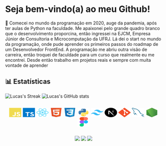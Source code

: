 #  Seja bem-vindo(a) ao meu Github!

👨 Comecei no mundo da programação em 2020, auge da pandemia, após ter aulas de Python na faculdade. Me apaixonei pelo grande quadro branco que o desenvolvimento proporcina, 
    então ingressei na EJCM, Empresa Júnior de Consultoria e Microcomputação da UFRJ. Lá dei o start no mundo da programação, onde pude aprender os primeiros passos do roadmap 
    de um Desenvolvedor FrontEnd. A programação me abriu outra visão de carreira, então troquei de faculdade para um curso que realmente eu me encontrei. Desde então trabalho em
    projetos reais e sempre com muita vontade de aprender

## 📊 Estatísticas 

![Lucas's Streak](https://github-readme-streak-stats.herokuapp.com/?user=lucascsimoes&theme=dark&hide_border=false&locale=pt-br)
![Lucas's GitHub stats](https://github-readme-stats.vercel.app/api?username=lucascsimoes&show_icons=true&theme=dark&locale=pt-br&rank_icon=github&custom_title=Estatísticas)

##

<p align="center">
  <img align="center" alt="Js" height="30" width="40" src="https://raw.githubusercontent.com/devicons/devicon/master/icons/javascript/javascript-plain.svg">
  <img align="center" alt="Ts" height="30" width="40" src="https://raw.githubusercontent.com/devicons/devicon/master/icons/typescript/typescript-plain.svg">
  <img align="center" alt="React" height="30" width="40" src="https://raw.githubusercontent.com/devicons/devicon/master/icons/react/react-original.svg">
  <img align="center" alt="HTML" height="30" width="40" src="https://raw.githubusercontent.com/devicons/devicon/master/icons/html5/html5-original.svg">
  <img align="center" alt="CSS" height="30" width="40" src="https://raw.githubusercontent.com/devicons/devicon/master/icons/css3/css3-original.svg">
  <img align="center" alt="Python" height="30" width="40" src="https://raw.githubusercontent.com/devicons/devicon/master/icons/python/python-original.svg">
  <img align="center" alt="Csharp" height="30" width="40" src="https://raw.githubusercontent.com/devicons/devicon/master/icons/tailwindcss/tailwindcss-original.svg">
  <img align="center" alt="Csharp" height="30" width="40" src="https://raw.githubusercontent.com/devicons/devicon/master/icons/nextjs/nextjs-original.svg">
  <img align="center" alt="Csharp" height="30" width="40" src="https://raw.githubusercontent.com/devicons/devicon/master/icons/git/git-original.svg">
  <img align="center" alt="Csharp" height="30" width="40" src="https://raw.githubusercontent.com/devicons/devicon/master/icons/mysql/mysql-original.svg">
  <img align="center" alt="Csharp" height="30" width="40" src="https://raw.githubusercontent.com/devicons/devicon/master/icons/nodejs/nodejs-original.svg">
  <img align="center" alt="Csharp" height="30" width="40" src="https://raw.githubusercontent.com/devicons/devicon/master/icons/figma/figma-original.svg">
</p>

##

<p align="center">
  <a href="https://wa.link/xh3e5w" target="_blank"><img src="https://img.shields.io/badge/WhatsApp-25D366?style=for-the-badge&logo=whatsapp&logoColor=white"></a>
  <a href="https://www.linkedin.com/in/lcsimoes/" target="_blank"><img src="https://img.shields.io/badge/-LinkedIn-%230077B5?style=for-the-badge&logo=linkedin&logoColor=white"></a> 
  <a href = "mailto:lcsimoes17@gmail.com" target="_blank"><img src="https://img.shields.io/badge/-Gmail-%23333?style=for-the-badge&logo=gmail&logoColor=white"></a>
</p>





